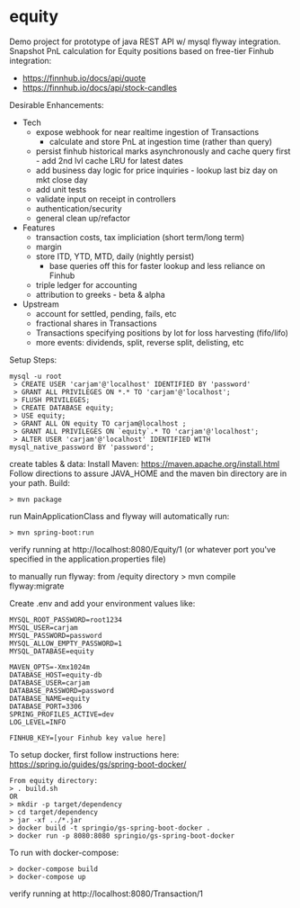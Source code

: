 # equity

Demo project for prototype of java REST API w/ mysql flyway integration.
Snapshot PnL calculation for Equity positions based on free-tier Finhub integration:
- https://finnhub.io/docs/api/quote
- https://finnhub.io/docs/api/stock-candles

Desirable Enhancements:
  - Tech
    - expose webhook for near realtime ingestion of Transactions
        - calculate and store PnL at ingestion time (rather than query)
  	- persist finhub historical marks asynchronously and cache query first - add 2nd lvl cache LRU for latest dates
    - add business day logic for price inquiries - lookup last biz day on mkt close day
  	- add unit tests
  	- validate input on receipt in controllers
  	- authentication/security
  	- general clean up/refactor
  - Features
  	- transaction costs, tax impliciation (short term/long term)
    - margin
    - store ITD, YTD, MTD, daily (nightly persist)
  		- base queries off this for faster lookup and less reliance on Finhub
  	- triple ledger for accounting
  	- attribution to greeks - beta & alpha
 - Upstream
    - account for settled, pending, fails, etc
  	- fractional shares in Transactions
  	- Transactions specifying positions by lot for loss harvesting (fifo/lifo)
  	- more events: dividends, split, reverse split, delisting, etc


Setup Steps:
```
mysql -u root
 > CREATE USER 'carjam'@'localhost' IDENTIFIED BY 'password'
 > GRANT ALL PRIVILEGES ON *.* TO 'carjam'@'localhost';
 > FLUSH PRIVILEGES;
 > CREATE DATABASE equity;
 > USE equity;
 > GRANT ALL ON equity TO carjam@localhost ;
 > GRANT ALL PRIVILEGES ON `equity`.* TO 'carjam'@'localhost';
 > ALTER USER 'carjam'@'localhost' IDENTIFIED WITH mysql_native_password BY 'password';
```

create tables & data:
Install Maven: https://maven.apache.org/install.html
Follow directions to assure JAVA_HOME and the maven bin directory are in your path.
Build: 
```
> mvn package
```
 run MainApplicationClass and flyway will automatically run:
 ```
 > mvn spring-boot:run
 ```
 verify running at http://localhost:8080/Equity/1
 (or whatever port you've specified in the application.properties file)

 to manually run flyway:
   from /equity directory > mvn compile flyway:migrate

Create .env and add your environment values like:
```
MYSQL_ROOT_PASSWORD=root1234
MYSQL_USER=carjam
MYSQL_PASSWORD=password
MYSQL_ALLOW_EMPTY_PASSWORD=1
MYSQL_DATABASE=equity

MAVEN_OPTS=-Xmx1024m
DATABASE_HOST=equity-db
DATABASE_USER=carjam
DATABASE_PASSWORD=password
DATABASE_NAME=equity
DATABASE_PORT=3306
SPRING_PROFILES_ACTIVE=dev
LOG_LEVEL=INFO

FINHUB_KEY=[your Finhub key value here]
```


To setup docker, first follow instructions here:
  https://spring.io/guides/gs/spring-boot-docker/
```
From equity directory:
> . build.sh
OR
> mkdir -p target/dependency
> cd target/dependency
> jar -xf ../*.jar
> docker build -t springio/gs-spring-boot-docker .
> docker run -p 8080:8080 springio/gs-spring-boot-docker
```
To run with docker-compose:
```
> docker-compose build
> docker-compose up
```
verify running at http://localhost:8080/Transaction/1
